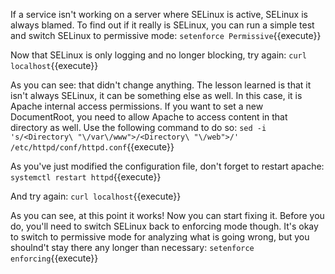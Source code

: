 If a service isn't working on a server where SELinux is active, SELinux is always blamed. To find out if it really is SELinux, you can run a simple test and switch SELinux to permissive mode: `setenforce Permissive`{{execute}}

Now that SELinux is only logging and no longer blocking, try again: `curl localhost`{{execute}}

As you can see: that didn't change anything. The lesson learned is that it isn't always SELinux, it can be something else as well. In this case, it is Apache internal access permissions. If you want to set a new DocumentRoot, you need to allow Apache to access content in that directory as well. Use the following command to do so: `sed -i 's/<Directory\ "\/var\/www">/<Directory\ "\/web">/' /etc/httpd/conf/httpd.conf`{{execute}}

As you've just modified the configuration file, don't forget to restart apache: `systemctl restart httpd`{{execute}}

And try again: `curl localhost`{{execute}}

As you can see, at this point it works! Now you can start fixing it. Before you do, you'll need to switch SELinux back to enforcing mode though. It's okay to switch to permissive mode for analyzing what is going wrong, but you shoulnd't stay there any longer than necessary: `setenforce enforcing`{{execute}}
